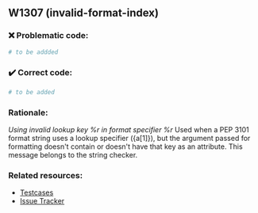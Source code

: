 ## W1307 (invalid-format-index)

### :x: Problematic code:

```python
# to be addded
```

### :heavy_check_mark: Correct code:

```python
# to be added
```

### Rationale:

 *Using invalid lookup key %r in format specifier %r*
  Used when a PEP 3101 format string uses a lookup specifier ({a[1]}), but the
  argument passed for formatting doesn't contain or doesn't have that key as an
  attribute. This message belongs to the string checker.



### Related resources:

- [Testcases](#)
- [Issue Tracker](https://github.com/PyCQA/pylint/issues?q=is%3Aissue+%22invalid-format-index%22+OR+%22W1307%22)
